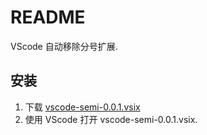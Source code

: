 # README
VScode 自动移除分号扩展.

## 安装
1. 下载 [vscode-semi-0.0.1.vsix](https://github.com/meowtec/vscode-semi/blob/master/vscode-semi-0.0.1.vsix?raw=true)
2. 使用 VScode 打开 vscode-semi-0.0.1.vsix.
